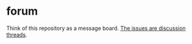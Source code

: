 forum
=====

Think of this repository as a message board. [The issues are discussion threads](../../issues).
